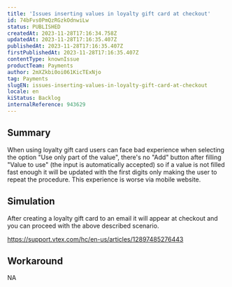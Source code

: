 ```yaml
---
title: 'Issues inserting values in loyalty gift card at checkout'
id: 74bFvs0PmQzRGzkOdnwiLw
status: PUBLISHED
createdAt: 2023-11-28T17:16:34.758Z
updatedAt: 2023-11-28T17:16:35.407Z
publishedAt: 2023-11-28T17:16:35.407Z
firstPublishedAt: 2023-11-28T17:16:35.407Z
contentType: knownIssue
productTeam: Payments
author: 2mXZkbi0oi061KicTExNjo
tag: Payments
slugEN: issues-inserting-values-in-loyalty-gift-card-at-checkout
locale: en
kiStatus: Backlog
internalReference: 943629
---
```


## Summary


When using loyalty gift card users can face bad experience when selecting the option "Use only part of the value", there's no "Add" button after filling "Value to use" (the input is automatically accepted) so if a value is not filled fast enough it will be updated with the first digits only making the user to repeat the procedure. This experience is worse via mobile website.


##

## Simulation


After creating a loyalty gift card to an email it will appear at checkout and you can proceed with the above described scenario.

https://support.vtex.com/hc/en-us/articles/12897485276443


##

## Workaround


NA




